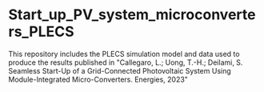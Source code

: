# Start_up_PV_system_microconverters_PLECS
This repository includes the PLECS simulation model and data used to produce the results published in "Callegaro, L.; Uong, T.-H.; Deilami, S. Seamless Start-Up of a Grid-Connected Photovoltaic System Using Module-Integrated Micro-Converters. Energies, 2023"
